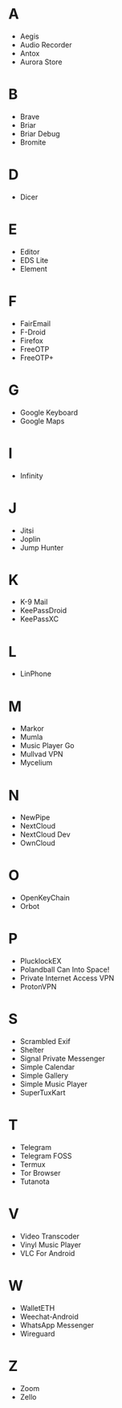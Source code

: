 # A
* Aegis
* Audio Recorder
* Antox
* Aurora Store
# B
* Brave
* Briar
* Briar Debug
* Bromite
# D
* Dicer
# E
* Editor
* EDS Lite
* Element
# F
* FairEmail
* F-Droid
* Firefox
* FreeOTP
* FreeOTP+
# G
* Google Keyboard
* Google Maps
# I
* Infinity
# J
* Jitsi
* Joplin
* Jump Hunter
# K
* K-9 Mail
* KeePassDroid
* KeePassXC
# L
* LinPhone
# M
* Markor
* Mumla
* Music Player Go
* Mullvad VPN
* Mycelium
# N
* NewPipe
* NextCloud
* NextCloud Dev
* OwnCloud
# O
* OpenKeyChain
* Orbot
# P
* PlucklockEX
* Polandball Can Into Space!
* Private Internet Access VPN
* ProtonVPN
# S
* Scrambled Exif
* Shelter
* Signal Private Messenger
* Simple Calendar
* Simple Gallery
* Simple Music Player
* SuperTuxKart
# T
* Telegram
* Telegram FOSS
* Termux
* Tor Browser
* Tutanota
# V
* Video Transcoder
* Vinyl Music Player
* VLC For Android
# W
* WalletETH
* Weechat-Android
* WhatsApp Messenger
* Wireguard
# Z
* Zoom
* Zello
